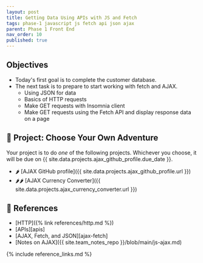 ```yaml
---
layout: post
title: Getting Data Using APIs with JS and Fetch
tags: phase-1 javascript js fetch api json ajax
parent: Phase 1 Front End
nav_order: 10
published: true
---
```


## Objectives

- Today's first goal is to complete the customer database.
- The next task is to prepare to start working with fetch and AJAX.
    - Using JSON for data
    - Basics of HTTP requests
    - Make GET requests with Insomnia client
    - Make GET requests using the Fetch API and display response data on a page

## 🎯 Project: Choose Your Own Adventure

Your project is to do _one_ of the following projects. Whichever you choose, it will be due on {{ site.data.projects.ajax_github_profile.due_date }}.

- 🌶 [AJAX GitHub profile]({{ site.data.projects.ajax_github_profile.url }})
- 🌶🌶 [AJAX Currency Converter]({{ site.data.projects.ajax_currency_converter.url }})

## 🔖 References

- [HTTP]({% link references/http.md %})
- [APIs][apis]
- [AJAX, Fetch, and JSON][ajax-fetch]
- [Notes on AJAX]({{ site.team_notes_repo }}/blob/main/js-ajax.md)

{% include reference_links.md %}
